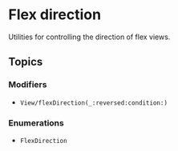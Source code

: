 # Flex direction

Utilities for controlling the direction of flex views.

## Topics

### Modifiers

- ``View/flexDirection(_:reversed:condition:)``

### Enumerations

- ``FlexDirection``

